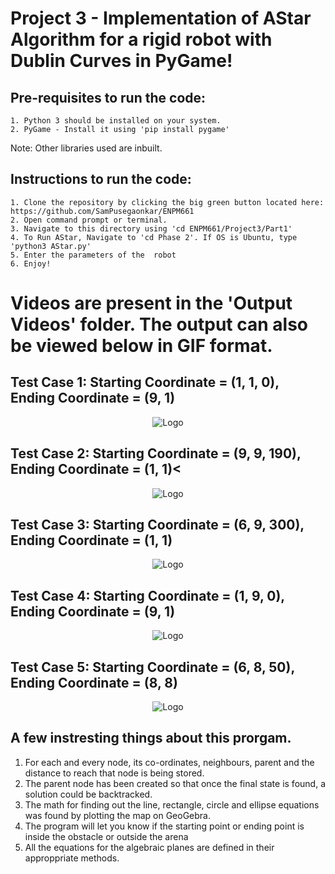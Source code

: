 <h1>Project 3 - Implementation of AStar Algorithm for a rigid robot with Dublin Curves in PyGame!</h1>

  <h2>Pre-requisites to run the code:</h2>

    1. Python 3 should be installed on your system.
    2. PyGame - Install it using 'pip install pygame'

Note:  Other libraries used are inbuilt.</br>

  <h2>Instructions to run the code:</h2>
  
    1. Clone the repository by clicking the big green button located here: https://github.com/SamPusegaonkar/ENPM661
    2. Open command prompt or terminal.
    3. Navigate to this directory using 'cd ENPM661/Project3/Part1'
    4. To Run AStar, Navigate to 'cd Phase 2'. If OS is Ubuntu, type 'python3 AStar.py'
    5. Enter the parameters of the  robot
    6. Enjoy!


<h1>Videos are present in the 'Output Videos' folder. The output can also be viewed below in GIF format.</h2>

<h2> Test Case 1: Starting Coordinate = (1, 1, 0), Ending Coordinate = (9, 1)</h2>

<p align="center">
  <img src="https://user-images.githubusercontent.com/12711480/116008967-f23ad300-a5e4-11eb-9978-c3e69eb130fb.gif" alt="Logo"/>
</p>
<h2> Test Case 2: Starting Coordinate = (9, 9, 190), Ending Coordinate = (1, 1)<</h2>

<p align="center">
  <img src="https://user-images.githubusercontent.com/12711480/116008636-9ae83300-a5e3-11eb-9221-c0474deada17.gif" alt="Logo"/>
</p>



<h2> Test Case 3: Starting Coordinate = (6, 9, 300), Ending Coordinate = (1, 1) </h2>

<p align="center">
  
  <img src="https://user-images.githubusercontent.com/12711480/116008620-8f950780-a5e3-11eb-9bff-6c893eb0f777.gif" alt="Logo"/>
</p>

<h2> Test Case 4: Starting Coordinate = (1, 9, 0), Ending Coordinate = (9, 1) </h2>

<p align="center">
  <img src="https://user-images.githubusercontent.com/12711480/116008617-8c018080-a5e3-11eb-8fc9-09f06d77351b.gif" alt="Logo"/>
</p>

<h2> Test Case 5: Starting Coordinate = (6, 8, 50), Ending Coordinate = (8, 8) </h2>

<p align="center">
  <img src="https://user-images.githubusercontent.com/12711480/116008619-8dcb4400-a5e3-11eb-9c6c-6637638703fd.gif" alt="Logo"/>
</p>




## A few instresting things about this prorgam.
  1. For each and every node, its co-ordinates, neighbours, parent and the distance to reach that node is being stored.
  2. The parent node has been created so that once the final state is found, a solution could be backtracked.
  3. The math for finding out the line, rectangle, circle and ellipse equations was found by plotting the map on GeoGebra.
  4. The program will let you know if the starting point or ending point is inside the obstacle or outside the arena
  5. All the equations for the algebraic planes are defined in their approppriate methods.